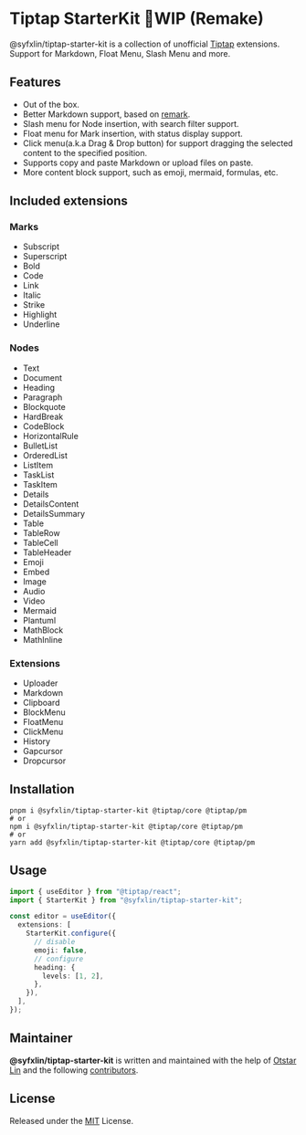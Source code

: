 # Tiptap StarterKit 🚧WIP (Remake)

@syfxlin/tiptap-starter-kit is a collection of unofficial [Tiptap](https://tiptap.dev) extensions. Support for Markdown, Float Menu, Slash Menu and more.

## Features

- Out of the box.
- Better Markdown support, based on [remark](https://github.com/remarkjs/remark).
- Slash menu for Node insertion, with search filter support.
- Float menu for Mark insertion, with status display support.
- Click menu(a.k.a Drag & Drop button) for support dragging the selected content to the specified position.
- Supports copy and paste Markdown or upload files on paste.
- More content block support, such as emoji, mermaid, formulas, etc.

## Included extensions

### Marks

- Subscript
- Superscript
- Bold
- Code
- Link
- Italic
- Strike
- Highlight
- Underline

### Nodes

- Text
- Document
- Heading
- Paragraph
- Blockquote
- HardBreak
- CodeBlock
- HorizontalRule
- BulletList
- OrderedList
- ListItem
- TaskList
- TaskItem
- Details
- DetailsContent
- DetailsSummary
- Table
- TableRow
- TableCell
- TableHeader
- Emoji
- Embed
- Image
- Audio
- Video
- Mermaid
- Plantuml
- MathBlock
- MathInline

### Extensions

- Uploader
- Markdown
- Clipboard
- BlockMenu
- FloatMenu
- ClickMenu
- History
- Gapcursor
- Dropcursor

## Installation

```shell
pnpm i @syfxlin/tiptap-starter-kit @tiptap/core @tiptap/pm
# or
npm i @syfxlin/tiptap-starter-kit @tiptap/core @tiptap/pm
# or
yarn add @syfxlin/tiptap-starter-kit @tiptap/core @tiptap/pm
```

## Usage

```typescript
import { useEditor } from "@tiptap/react";
import { StarterKit } from "@syfxlin/tiptap-starter-kit";

const editor = useEditor({
  extensions: [
    StarterKit.configure({
      // disable
      emoji: false,
      // configure
      heading: {
        levels: [1, 2],
      },
    }),
  ],
});
```

## Maintainer

**@syfxlin/tiptap-starter-kit** is written and maintained with the help of [Otstar Lin](https://github.com/syfxlin) and the following [contributors](https://github.com/syfxlin/tiptap-starter-kit/graphs/contributors).

## License

Released under the [MIT](https://opensource.org/licenses/MIT) License.
